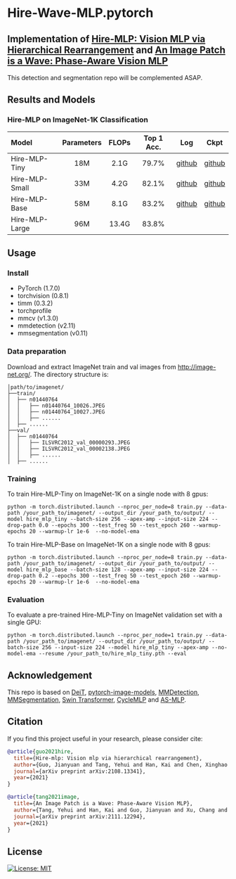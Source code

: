 # Hire-Wave-MLP.pytorch


## Implementation of [Hire-MLP: Vision MLP via Hierarchical Rearrangement](https://arxiv.org/pdf/2108.13341.pdf) and [An Image Patch is a Wave: Phase-Aware Vision MLP](https://arxiv.org/pdf/2111.12294.pdf)

This detection and segmentation repo will be complemented ASAP.

## Results and Models

### Hire-MLP on ImageNet-1K Classification

| Model                | Parameters | FLOPs    | Top 1 Acc. | Log | Ckpt |
| :------------------- | :--------: | :------: | :--------: | :------: | :------: |
| Hire-MLP-Tiny        | 18M        |  2.1G    |  79.7%     | [github](https://github.com/ggjy/Hire-Wave-MLP.pytorch/releases/download/log/hire-mlp-tiny-log.txt) | [github](https://https://github.com/ggjy/Hire-Wave-MLP.pytorch/releases/download/log/hire_mlp_tiny.pth) |
| Hire-MLP-Small       | 33M        |  4.2G    |  82.1%     | [github](https://github.com/ggjy/Hire-Wave-MLP.pytorch/releases/download/log/hire-mlp-small-log.txt) | [github](https://https://github.com/ggjy/Hire-Wave-MLP.pytorch/releases/download/log/hire_mlp_small.pth) |
| Hire-MLP-Base        | 58M        |  8.1G    |  83.2%     | [github](https://github.com/ggjy/Hire-Wave-MLP.pytorch/releases/download/log/hire-mlp-base-log.txt) | [github](https://https://github.com/ggjy/Hire-Wave-MLP.pytorch/releases/download/log/hire_mlp_base.pth) |
| Hire-MLP-Large       | 96M        |  13.4G   |  83.8%     | | |



## Usage

### Install

- PyTorch (1.7.0)
- torchvision (0.8.1)
- timm (0.3.2)
- torchprofile
- mmcv (v1.3.0)
- mmdetection (v2.11)
- mmsegmentation (v0.11)

### Data preparation

Download and extract ImageNet train and val images from http://image-net.org/.
The directory structure is:

```
│path/to/imagenet/
├──train/
│  ├── n01440764
│  │   ├── n01440764_10026.JPEG
│  │   ├── n01440764_10027.JPEG
│  │   ├── ......
│  ├── ......
├──val/
│  ├── n01440764
│  │   ├── ILSVRC2012_val_00000293.JPEG
│  │   ├── ILSVRC2012_val_00002138.JPEG
│  │   ├── ......
│  ├── ......
```

### Training

To train Hire-MLP-Tiny on ImageNet-1K on a single node with 8 gpus:

```python -m torch.distributed.launch --nproc_per_node=8 train.py --data-path /your_path_to/imagenet/ --output_dir /your_path_to/output/ --model hire_mlp_tiny --batch-size 256 --apex-amp --input-size 224 --drop-path 0.0 --epochs 300 --test_freq 50 --test_epoch 260 --warmup-epochs 20 --warmup-lr 1e-6  --no-model-ema```

To train Hire-MLP-Base on ImageNet-1K on a single node with 8 gpus:

```python -m torch.distributed.launch --nproc_per_node=8 train.py --data-path /your_path_to/imagenet/ --output_dir /your_path_to/output/ --model hire_mlp_base --batch-size 128 --apex-amp --input-size 224 --drop-path 0.2 --epochs 300 --test_freq 50 --test_epoch 260 --warmup-epochs 20 --warmup-lr 1e-6  --no-model-ema```

### Evaluation

To evaluate a pre-trained Hire-MLP-Tiny on ImageNet validation set with a single GPU:

```python -m torch.distributed.launch --nproc_per_node=1 train.py --data-path /your_path_to/imagenet/ --output_dir /your_path_to/output/ --batch-size 256 --input-size 224 --model hire_mlp_tiny --apex-amp --no-model-ema --resume /your_path_to/hire_mlp_tiny.pth --eval```



## Acknowledgement
This repo is based on [DeiT](https://github.com/facebookresearch/deit), [pytorch-image-models](https://github.com/rwightman/pytorch-image-models), [MMDetection](https://github.com/open-mmlab/mmdetection), [MMSegmentation](https://github.com/open-mmlab/mmsegmentation), [Swin Transformer](https://github.com/microsoft/Swin-Transformer), [CycleMLP](https://github.com/ShoufaChen/CycleMLP) and [AS-MLP](https://github.com/svip-lab/AS-MLP).


## Citation

If you find this project useful in your research, please consider cite:

```bibtex
@article{guo2021hire,
  title={Hire-mlp: Vision mlp via hierarchical rearrangement},
  author={Guo, Jianyuan and Tang, Yehui and Han, Kai and Chen, Xinghao and Wu, Han and Xu, Chao and Xu, Chang and Wang, Yunhe},
  journal={arXiv preprint arXiv:2108.13341},
  year={2021}
}
```

```bibtex
@article{tang2021image,
  title={An Image Patch is a Wave: Phase-Aware Vision MLP},
  author={Tang, Yehui and Han, Kai and Guo, Jianyuan and Xu, Chang and Li, Yanxi and Xu, Chao and Wang, Yunhe},
  journal={arXiv preprint arXiv:2111.12294},
  year={2021}
}
```

## License

[![License: MIT](https://img.shields.io/badge/License-MIT-yellow.svg)](https://opensource.org/licenses/MIT)

